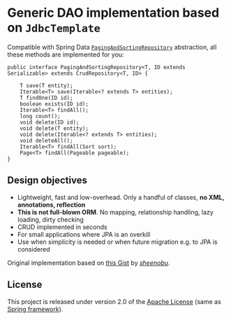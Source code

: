 # Generic DAO implementation based on `JdbcTemplate`

Compatible with Spring Data [`PagingAndSortingRepository`](http://static.springsource.org/spring-data/data-commons/docs/1.1.0.RELEASE/api/org/springframework/data/repository/PagingAndSortingRepository.html) abstraction, all these methods are implemented for you:

	public interface PagingAndSortingRepository<T, ID extends Serializable> extends CrudRepository<T, ID> {

		T save(T entity);
		Iterable<T> save(Iterable<? extends T> entities);
		T findOne(ID id);
		boolean exists(ID id);
		Iterable<T> findAll();
		long count();
		void delete(ID id);
		void delete(T entity);
		void delete(Iterable<? extends T> entities);
		void deleteAll();
		Iterable<T> findAll(Sort sort);
		Page<T> findAll(Pageable pageable);
	}


## Design objectives

* Lightweight, fast and low-overhead. Only a handful of classes, **no XML, annotations, reflection**
* **This is not full-blown ORM**. No mapping, relationship handling, lazy loading, dirty checking
* CRUD implemented in seconds
* For small applications where JPA is an overkill
* Use when simplicity is needed or when future migration e.g. to JPA is considered

Original implementation based on [this Gist](https://gist.github.com/1206700) by [*sheenobu*](https://github.com/sheenobu).

## License
This project is released under version 2.0 of the [Apache License](http://www.apache.org/licenses/LICENSE-2.0) (same as [Spring framework](https://github.com/SpringSource/spring-framework)).
